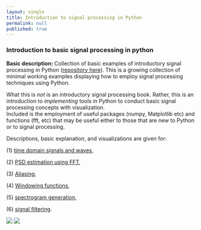 ```yaml
---
layout: single
title: Introduction to signal processing in Python
permalink: null
published: true
---
```




### Introduction to basic signal processing in python 


**Basic description:** Collection of basic examples of introductory signal processing in Python ([repository here](https://github.com/richkylet/signal-processing-in-python)). 
This is a growing collection of minimal working examples displaying how to employ signal processing techniques using Python. 

What this is _not_ is an introductory signal processing book. 
Rather, this is an introduction to _implementing_ tools in Python to conduct basic signal processing concepts with visualization.  
Included is the employment of useful packages (numpy, Matplotlib etc) and functions (fft, etc) that may be useful either to those that are new to Python or to signal processing. 

Descriptions, basic explanation, and visualizations are given for:

 (1) [time domain signals and waves](https://github.com/richkylet/signal-processing-iPython/blob/master/01_introSound.ipynb),

 (2) [PSD estimation using FFT](https://github.com/richkylet/signal-processing-iPython/blob/master/02_PSD_estimation.ipynb), 

 (3) [Aliasing](https://github.com/richkylet/signal-processing-iPython/blob/master/03_FourierTransformAlias.ipynb), 

 (4) [Windowing functions](https://github.com/richkylet/signal-processing-iPython/blob/master/04_WindowSpec.ipynb), 

 (5) [spectrogram generation](https://github.com/richkylet/signal-processing-iPython/blob/master/05_Spectrogram.ipynb), 

 (6) [signal filtering](https://github.com/richkylet/signal-processing-iPython/blob/master/06_Filtering.ipynb). 



![]({{site.baseurl}}https://github.com/richkylet/richkylet.github.io/blob/master/images/time.png?raw=true)
![]({{site.baseurl}}https://github.com/richkylet/richkylet.github.io/blob/master/images/PSD.png?raw=true)


